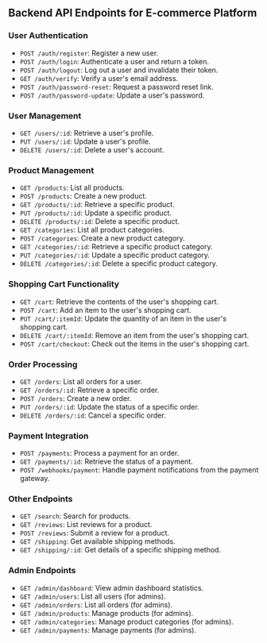 ## Backend API Endpoints for E-commerce Platform

### User Authentication
- `POST /auth/register`: Register a new user.
- `POST /auth/login`: Authenticate a user and return a token.
- `POST /auth/logout`: Log out a user and invalidate their token.
- `GET /auth/verify`: Verify a user's email address.
- `POST /auth/password-reset`: Request a password reset link.
- `POST /auth/password-update`: Update a user's password.

### User Management
- `GET /users/:id`: Retrieve a user's profile.
- `PUT /users/:id`: Update a user's profile.
- `DELETE /users/:id`: Delete a user's account.

### Product Management
- `GET /products`: List all products.
- `POST /products`: Create a new product.
- `GET /products/:id`: Retrieve a specific product.
- `PUT /products/:id`: Update a specific product.
- `DELETE /products/:id`: Delete a specific product.
- `GET /categories`: List all product categories.
- `POST /categories`: Create a new product category.
- `GET /categories/:id`: Retrieve a specific product category.
- `PUT /categories/:id`: Update a specific product category.
- `DELETE /categories/:id`: Delete a specific product category.

### Shopping Cart Functionality
- `GET /cart`: Retrieve the contents of the user's shopping cart.
- `POST /cart`: Add an item to the user's shopping cart.
- `PUT /cart/:itemId`: Update the quantity of an item in the user's shopping cart.
- `DELETE /cart/:itemId`: Remove an item from the user's shopping cart.
- `POST /cart/checkout`: Check out the items in the user's shopping cart.

### Order Processing
- `GET /orders`: List all orders for a user.
- `GET /orders/:id`: Retrieve a specific order.
- `POST /orders`: Create a new order.
- `PUT /orders/:id`: Update the status of a specific order.
- `DELETE /orders/:id`: Cancel a specific order.

### Payment Integration
- `POST /payments`: Process a payment for an order.
- `GET /payments/:id`: Retrieve the status of a payment.
- `POST /webhooks/payment`: Handle payment notifications from the payment gateway.

### Other Endpoints
- `GET /search`: Search for products.
- `GET /reviews`: List reviews for a product.
- `POST /reviews`: Submit a review for a product.
- `GET /shipping`: Get available shipping methods.
- `GET /shipping/:id`: Get details of a specific shipping method.

### Admin Endpoints
- `GET /admin/dashboard`: View admin dashboard statistics.
- `GET /admin/users`: List all users (for admins).
- `GET /admin/orders`: List all orders (for admins).
- `GET /admin/products`: Manage products (for admins).
- `GET /admin/categories`: Manage product categories (for admins).
- `GET /admin/payments`: Manage payments (for admins).
